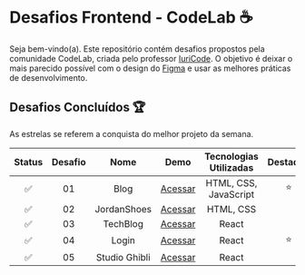 <div>
 <h1>Desafios Frontend - CodeLab ☕</h1>
</div>

<p>Seja bem-vindo(a). Este repositório contém desafios propostos pela comunidade CodeLab, criada pelo professor <a href="https://github.com/iuricode" target="_blank">IuriCode</a>. O objetivo é deixar o mais parecido possível com o design do <a href="https://www.figma.com/design/Yb9IBH56g7T1hdIyZ3BMNO/Desafios---CodeLab?node-id=5854-2&t=wBt6fiunEww4ROTZ-0" target="_blank">Figma</a> e usar as melhores práticas de desenvolvimento.</p> 

## Desafios Concluídos 🏆

As estrelas se referem a conquista do melhor projeto da semana.

| Status | Desafio | Nome | Demo | Tecnologias Utilizadas | Destaque
:------: | :-----: | :--: | :--: | :-----: | :-----:
✅ | 01 | Blog | <a href="https://blog-codelab.netlify.app/" target="_blank">Acessar</a> | HTML, CSS, JavaScript | ⭐
✅ | 02 | JordanShoes | <a href="https://jordanshoes-store.netlify.app/" target="_blank">Acessar</a> | HTML, CSS
✅ | 03 | TechBlog | <a href="https://tech-blog-psi-nine.vercel.app/" target="_blank">Acessar</a> | React
✅ | 04 | Login | <a href="https://login-drab-ten.vercel.app/" target="_blank">Acessar</a> | React | ⭐
✅ | 05 | Studio Ghibli | <a href="https://studio-ghibli-codelab.vercel.app/" target="_blank">Acessar</a> | React
